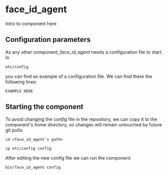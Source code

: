 # face_id_agent
Intro to component here


## Configuration parameters
As any other component, *face_id_agent* needs a configuration file to start. In
```
etc/config
```
you can find an example of a configuration file. We can find there the following lines:
```
EXAMPLE HERE
```

## Starting the component
To avoid changing the *config* file in the repository, we can copy it to the component's home directory, so changes will remain untouched by future git pulls:

```
cd <face_id_agent's path> 
```
```
cp etc/config config
```

After editing the new config file we can run the component:

```
bin/face_id_agent config
```
